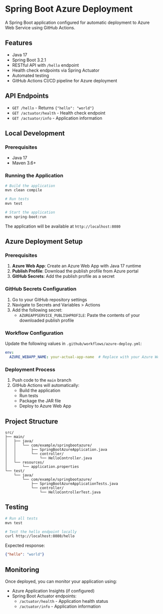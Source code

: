 # Spring Boot Azure Deployment

A Spring Boot application configured for automatic deployment to Azure Web Service using GitHub Actions.

## Features

- Java 17
- Spring Boot 3.2.1
- RESTful API with `/hello` endpoint
- Health check endpoints via Spring Actuator
- Automated testing
- GitHub Actions CI/CD pipeline for Azure deployment

## API Endpoints

- `GET /hello` - Returns `{"hello": "world"}`
- `GET /actuator/health` - Health check endpoint
- `GET /actuator/info` - Application information

## Local Development

### Prerequisites

- Java 17
- Maven 3.6+

### Running the Application

```bash
# Build the application
mvn clean compile

# Run tests
mvn test

# Start the application
mvn spring-boot:run
```

The application will be available at `http://localhost:8080`

## Azure Deployment Setup

### Prerequisites

1. **Azure Web App**: Create an Azure Web App with Java 17 runtime
2. **Publish Profile**: Download the publish profile from Azure portal
3. **GitHub Secrets**: Add the publish profile as a secret

### GitHub Secrets Configuration

1. Go to your GitHub repository settings
2. Navigate to Secrets and Variables > Actions
3. Add the following secret:
   - `AZUREAPPSERVICE_PUBLISHPROFILE`: Paste the contents of your downloaded publish profile

### Workflow Configuration

Update the following values in `.github/workflows/azure-deploy.yml`:

```yaml
env:
  AZURE_WEBAPP_NAME: your-actual-app-name  # Replace with your Azure Web App name
```

### Deployment Process

1. Push code to the `main` branch
2. GitHub Actions will automatically:
   - Build the application
   - Run tests
   - Package the JAR file
   - Deploy to Azure Web App

## Project Structure

```
src/
├── main/
│   ├── java/
│   │   └── com/example/springbootazure/
│   │       ├── SpringBootAzureApplication.java
│   │       └── controller/
│   │           └── HelloController.java
│   └── resources/
│       └── application.properties
└── test/
    └── java/
        └── com/example/springbootazure/
            ├── SpringBootAzureApplicationTests.java
            └── controller/
                └── HelloControllerTest.java
```

## Testing

```bash
# Run all tests
mvn test

# Test the hello endpoint locally
curl http://localhost:8080/hello
```

Expected response:
```json
{"hello": "world"}
```

## Monitoring

Once deployed, you can monitor your application using:

- Azure Application Insights (if configured)
- Spring Boot Actuator endpoints:
  - `/actuator/health` - Application health status
  - `/actuator/info` - Application information
